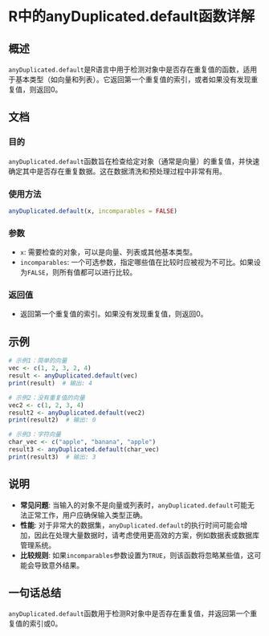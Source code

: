 <!--
Meta Description: # R中的anyDuplicated.default函数详解 ## 概述 `anyDuplicated.default`是R语言中用于检测对象中是否存在重复值的函数，适用于基本类型（如向量和列表）。它返回第一个重复值的索引，或者如果没有发现重复值，则返回0。 ## 文档 ### 目的 `anyDup...
Meta Keywords: anyduplicated, default, incomparables, print, 则返回0
-->

# R中的anyDuplicated.default函数详解

## 概述
`anyDuplicated.default`是R语言中用于检测对象中是否存在重复值的函数，适用于基本类型（如向量和列表）。它返回第一个重复值的索引，或者如果没有发现重复值，则返回0。

## 文档
### 目的
`anyDuplicated.default`函数旨在检查给定对象（通常是向量）的重复值，并快速确定其中是否存在重复数据。这在数据清洗和预处理过程中非常有用。

### 使用方法
```R
anyDuplicated.default(x, incomparables = FALSE)
```

### 参数
- `x`: 需要检查的对象，可以是向量、列表或其他基本类型。
- `incomparables`: 一个可选参数，指定哪些值在比较时应被视为不可比。如果设为`FALSE`，则所有值都可以进行比较。

### 返回值
- 返回第一个重复值的索引。如果没有发现重复值，则返回0。

## 示例
```R
# 示例1：简单的向量
vec <- c(1, 2, 3, 2, 4)
result <- anyDuplicated.default(vec)
print(result)  # 输出: 4

# 示例2：没有重复值的向量
vec2 <- c(1, 2, 3, 4)
result2 <- anyDuplicated.default(vec2)
print(result2)  # 输出: 0

# 示例3：字符向量
char_vec <- c("apple", "banana", "apple")
result3 <- anyDuplicated.default(char_vec)
print(result3)  # 输出: 3
```

## 说明
- **常见问题**: 当输入的对象不是向量或列表时，`anyDuplicated.default`可能无法正常工作，用户应确保输入类型正确。
- **性能**: 对于非常大的数据集，`anyDuplicated.default`的执行时间可能会增加，因此在处理大量数据时，请考虑使用更高效的方案，例如数据表或数据库管理系统。
- **比较规则**: 如果`incomparables`参数设置为`TRUE`，则该函数将忽略某些值，这可能会导致意外结果。

## 一句话总结
`anyDuplicated.default`函数用于检测R对象中是否存在重复值，并返回第一个重复值的索引或0。